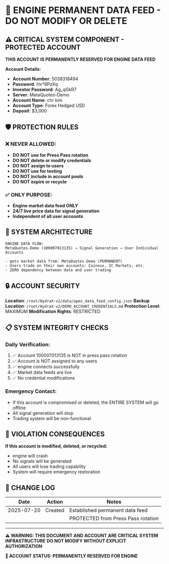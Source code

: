 # 🚨 ENGINE PERMANENT DATA FEED - DO NOT MODIFY OR DELETE

## ⚠️ CRITICAL SYSTEM COMPONENT - PROTECTED ACCOUNT

**THIS ACCOUNT IS PERMANENTLY RESERVED FOR ENGINE DATA FEED**

**Account Details:**
- **Account Number**: 5038318494
- **Password**: Hx*8PoXq
- **Investor Password**: Ag_qGkR7
- **Server**: MetaQuotes-Demo
- **Account Name**: chr kim
- **Account Type**: Forex Hedged USD
- **Deposit**: $3,000

## 🛡️ PROTECTION RULES

### ❌ NEVER ALLOWED:
- **DO NOT use for Press Pass rotation**
- **DO NOT delete or modify credentials**
- **DO NOT assign to users**
- **DO NOT use for testing**
- **DO NOT include in account pools**
- **DO NOT expire or recycle**

### ✅ ONLY PURPOSE:
- **Engine market data feed ONLY**
- **24/7 live price data for signal generation**
- **Independent of all user accounts**

## 🎯 SYSTEM ARCHITECTURE

```
ENGINE DATA FLOW:
MetaQuotes-Demo (100007013135) → Signal Generation → User Individual Accounts

- gets market data from: MetaQuotes-Demo (PERMANENT)
- Users trade on their own accounts: Coinexx, IC Markets, etc.
- ZERO dependency between data and user trading
```

## 🔒 ACCOUNT SECURITY

**Location**: `/root/HydraX-v2/data/apex_data_feed_config.json`
**Backup Location**: `/root/HydraX-v2/DEMO_ACCOUNT_CREDENTIALS.md`
**Protection Level**: MAXIMUM
**Modification Rights**: RESTRICTED

## 📋 SYSTEM INTEGRITY CHECKS

### Daily Verification:
1. ✅ Account 100007013135 is NOT in press pass rotation
2. ✅ Account is NOT assigned to any users
3. ✅ engine connects successfully
4. ✅ Market data feeds are live
5. ✅ No credential modifications

### Emergency Contact:
- If this account is compromised or deleted, the ENTIRE SYSTEM will go offline
- All signal generation will stop
- Trading system will be non-functional

## 🚨 VIOLATION CONSEQUENCES

**If this account is modified, deleted, or recycled:**
- engine will crash
- No signals will be generated
- All users will lose trading capability
- System will require emergency restoration

## 📝 CHANGE LOG

| Date | Action | Notes |
|------|--------|-------|
| 2025-07-20 | Created | Established permanent data feed |
| | | PROTECTED from Press Pass rotation |

---

**⚠️ WARNING: THIS DOCUMENT AND ACCOUNT ARE CRITICAL SYSTEM INFRASTRUCTURE**
**DO NOT MODIFY WITHOUT EXPLICIT AUTHORIZATION**

**🔐 ACCOUNT STATUS: PERMANENTLY RESERVED FOR ENGINE**